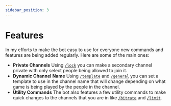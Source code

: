 ```yaml
---
sidebar_position: 3
---
```


# Features

In my efforts to make the bot easy to use for everyone new commands and features are being added regularly. Here are some of the main ones:

- **Private Channels** Using [`/lock`](/docs/commands/lock) you can make a secondary channel private with only select people being allowed to join it.
- **Dynamic Channel Name** Using [`/template`](/docs/commands/template) and [`/general`](/docs/commands/general) you can set a template to use in the channel name that will change depending on what game is being played by the people in the channel.
- **Utility Commands** The bot also features a few utility commands to make quick changes to the channels that you are in like [`/bitrate`](/docs/commands/bitrate) and [`/limit`](/docs/commands/limit).
